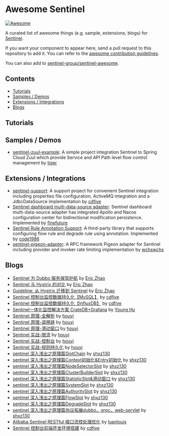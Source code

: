 # Awesome Sentinel

[![Awesome](https://awesome.re/badge-flat.svg)](https://awesome.re)

A curated list of awesome things (e.g. sample, extensions, blogs) for [Sentinel](https://github.com/alibaba/Sentinel).

If you want your component to appear here, send a pull request to this repository to add it.
You can refer to the [awesome contribution guidelines](https://github.com/sentinel-group/sentinel-awesome/blob/master/CONTRIBUTING.md).

You can also add to [sentinel-group/sentinel-awesome](https://github.com/sentinel-group/sentinel-awesome).

## Contents

- [Tutorials](#tutorials)
- [Samples / Demos](#samples--demos)
- [Extensions / Integrations](#extensions--integrations)
- [Blogs](#blogs)

## Tutorials

## Samples / Demos

- [sentinel-zuul-example](https://github.com/tigerMoon/sentinel-zuul-sample): A simple project integration Sentinel to Spring Cloud Zuul which provide Service and API Path level flow control management by [tiger](https://github.com/tigerMoon)

## Extensions / Integrations

- [sentinel-support](https://github.com/cdfive/sentinel-support): A support project for convenient Sentinel integration including properties file configuration, ActiveMQ integration and a JdbcDataSource implementation by [cdfive](https://github.com/cdfive)
- [Sentinel dashboard multi-data-source adapter](https://github.com/finefuture/sentinel-dashboard-X): Sentinel dashboard multi-data-source adapter has integrated Apollo and Nacos configuration center for bidirectional modification persistence. Implemented by [finefuture](https://github.com/finefuture)
- [Sentinel Rule Annotation Support](https://github.com/code1986/sentinel-lib): A third-party library that supports configuring flow rule and degrade rule using annotation. Implemented by [code1986](https://github.com/code1986)
- [sentinel-pigeon-adapter](https://github.com/wchswchs/sentinel-pigeon): A RPC framework Pigeon adapter for Sentinel including provider and invoker rate limiting implementation by [wchswchs](https://github.com/wchswchs)

## Blogs

- [Sentinel 为 Dubbo 服务保驾护航](http://dubbo.apache.org/zh-cn/blog/sentinel-introduction-for-dubbo.html) by [Eric Zhao](https://github.com/sczyh30)
- [Sentinel 与 Hystrix 的对比](https://github.com/alibaba/Sentinel/wiki/Sentinel-%E4%B8%8E-Hystrix-%E7%9A%84%E5%AF%B9%E6%AF%94) by [Eric Zhao](https://github.com/sczyh30)
- [Guideline: 从 Hystrix 迁移到 Sentinel](https://github.com/alibaba/Sentinel/wiki/Guideline:-%E4%BB%8E-Hystrix-%E8%BF%81%E7%A7%BB%E5%88%B0-Sentinel) by [Eric Zhao](https://github.com/sczyh30)
- [Sentinel 控制台监控数据持久化【MySQL】](https://www.cnblogs.com/cdfive2018/p/9838577.html) by [cdfive](https://github.com/cdfive)
- [Sentinel 控制台监控数据持久化【InfluxDB】](https://www.cnblogs.com/cdfive2018/p/9914838.html) by [cdfive](https://github.com/cdfive)
- [Sentinel一体化监控解决方案 CrateDB+Grafana](https://blog.csdn.net/huyong1990/article/details/82392386) by [Young Hu](https://github.com/YoungHu)
- [Sentinel 原理-全解析](https://mp.weixin.qq.com/s/7_pCkamNv0269e5l9_Wz7w) by [houyi](https://github.com/all4you)
- [Sentinel 原理-调用链](https://mp.weixin.qq.com/s/UEzwD22YC6jpp02foNSXnw) by [houyi](https://github.com/all4you)
- [Sentinel 原理-滑动窗口](https://mp.weixin.qq.com/s/B1_7Kb_CxeKEAv43kdCWOA) by [houyi](https://github.com/all4you)
- [Sentinel 实战-限流](https://mp.weixin.qq.com/s/rjyU37Dm-sxNln7GUD8tOw) by [houyi](https://github.com/all4you)
- [Sentinel 实战-控制台](https://mp.weixin.qq.com/s/23EDFHMXLwsDqw-4O5dR5A) by [houyi](https://github.com/all4you)
- [Sentinel 实战-规则持久化](https://mp.weixin.qq.com/s/twMFiBfRawKLR-1-N-f1yw) by [houyi](https://github.com/all4you)
- [sentinel 深入浅出之原理篇SlotChain](https://www.jianshu.com/p/a7a405de3a12) by [shxz130](https://github.com/shxz130)
- [sentinel 深入浅出之原理篇Context初始化&Entry初始化](https://www.jianshu.com/p/e39ac47cd893) by [shxz130](https://github.com/shxz130)
- [sentinel 深入浅出之原理篇NodeSelectorSlot](https://www.jianshu.com/p/9a380ba188ab) by [shxz130](https://github.com/shxz130)
- [sentinel 深入浅出之原理篇ClusterBuilderSlot](https://www.jianshu.com/p/0b0b5d8888a2) by [shxz130](https://github.com/shxz130)
- [sentinel 深入浅出之原理篇StatisticSlot&滑动窗口](https://www.jianshu.com/p/9620298fd15a) by [shxz130](https://github.com/shxz130)
- [sentinel 深入浅出之原理篇SystemSlot](https://www.jianshu.com/p/bfad1b7d0cde) by [shxz130](https://github.com/shxz130)
- [sentinel 深入浅出之原理篇AuthoritySlot](https://www.jianshu.com/p/c5312c2242b3) by [shxz130](https://github.com/shxz130)
- [sentinel 深入浅出之原理篇FlowSlot](https://www.jianshu.com/p/53218d0d273e) by [shxz130](https://github.com/shxz130)
- [sentinel 深入浅出之原理篇DegradeSlot](https://www.jianshu.com/p/e910d4840e4a) by [shxz130](https://github.com/shxz130)
- [sentinel 深入浅出之原理篇协议拓展dubbo，grpc，web-servlet](https://www.jianshu.com/p/579bff0f34be) by [shxz130](https://github.com/shxz130)
- [Alibaba Sentinel RESTful 接口流控处理优化](https://www.jianshu.com/p/96f5980d9798) by [luanlouis](https://github.com/luanlouis)
- [Sentinel 控制台前端开发环境搭建](https://www.cnblogs.com/cdfive2018/p/11084001.html) by [cdfive](https://github.com/cdfive)